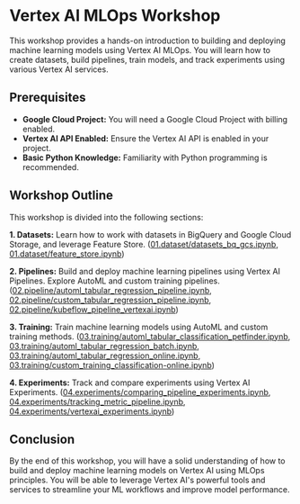 # Vertex AI MLOps Workshop

This workshop provides a hands-on introduction to building and deploying machine learning models using Vertex AI MLOps.  You will learn how to create datasets, build pipelines, train models, and track experiments using various Vertex AI services.


## Prerequisites

* **Google Cloud Project:** You will need a Google Cloud Project with billing enabled.
* **Vertex AI API Enabled:** Ensure the Vertex AI API is enabled in your project.
* **Basic Python Knowledge:** Familiarity with Python programming is recommended.


## Workshop Outline

This workshop is divided into the following sections:

**1. Datasets:**  Learn how to work with datasets in BigQuery and Google Cloud Storage, and leverage Feature Store. ([01.dataset/datasets_bq_gcs.ipynb](01.dataset/datasets_bq_gcs.ipynb), [01.dataset/feature_store.ipynb](01.dataset/feature_store.ipynb))

**2. Pipelines:** Build and deploy machine learning pipelines using Vertex AI Pipelines. Explore AutoML and custom training pipelines. ([02.pipeline/automl_tabular_regression_pipeline.ipynb](02.pipeline/automl_tabular_regression_pipeline.ipynb), [02.pipeline/custom_tabular_regression_pipeline.ipynb](02.pipeline/custom_tabular_regression_pipeline.ipynb), [02.pipeline/kubeflow_pipeline_vertexai.ipynb](02.pipeline/kubeflow_pipeline_vertexai.ipynb))

**3. Training:** Train machine learning models using AutoML and custom training methods. ([03.training/automl_tabular_classification_petfinder.ipynb](03.training/automl_tabular_classification_petfinder.ipynb), [03.training/automl_tabular_regression_batch.ipynb](03.training/automl_tabular_regression_batch.ipynb), [03.training/automl_tabular_regression_online.ipynb](03.training/automl_tabular_regression_online.ipynb), [03.training/custom_training_classification-online.ipynb](03.training/custom_training_classification-online.ipynb))

**4. Experiments:** Track and compare experiments using Vertex AI Experiments. ([04.experiments/comparing_pipeline_experiments.ipynb](04.experiments/comparing_pipeline_experiments.ipynb), [04.experiments/tracking_metric_pipeline.ipynb](04.experiments/tracking_metric_pipeline.ipynb), [04.experiments/vertexai_experiments.ipynb](04.experiments/vertexai_experiments.ipynb))


## Conclusion

By the end of this workshop, you will have a solid understanding of how to build and deploy machine learning models on Vertex AI using MLOps principles. You will be able to leverage Vertex AI's powerful tools and services to streamline your ML workflows and improve model performance.
